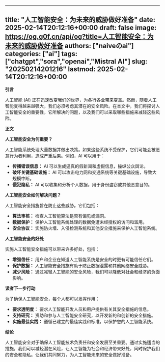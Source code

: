 
---
title: "人工智能安全：为未来的威胁做好准备"
date: 2025-02-14T20:12:16+00:00
draft: false
image: https://og.g0f.cn/api/og?title=人工智能安全：为未来的威胁做好准备
authors: ["naiveのai"]
categories: ["ai"]
tags: ["chatgpt","sora","openai","Mistral AI"]
slug: "20250214201216"
lastmod: 2025-02-14T20:12:16+00:00
---
**引言**

人工智能 (AI) 正在迅速改变我们的世界，为各行各业带来变革。然而，随着人工智能变得越来越强大，我们必须考虑其潜在的安全风险。在本文中，我们将探讨人工智能安全的重要性，它所解决的问题，以及我们可以采取哪些措施来减轻这些风险。

**正文**

**人工智能安全为何重要？**

人工智能系统处理大量数据并做出决策。如果这些系统不受保护，它们可能会被恶意行为者利用，造成严重后果。例如，AI 可以用于：

* **传播错误信息：** AI 可以生成逼真的假新闻和虚假信息，操纵公众舆论。
* **破坏关键基础设施：** AI 可以攻击电力网和交通系统等关键基础设施，导致大规模中断。
* **侵犯隐私：** AI 可以收集和分析个人数据，用于身份盗窃或其他恶意目的。

**人工智能安全如何解决问题？**

人工智能安全措施旨在防止这些威胁。它们包括：

* **算法审核：** 检查人工智能算法是否有偏见或漏洞。
* **数据保护：** 保护人工智能系统处理的数据免遭未经授权的访问和滥用。
* **安全协议：** 实施防火墙、入侵检测系统和其他安全措施来保护人工智能系统。

**人工智能安全的好处**

实施人工智能安全措施可以带来许多好处，包括：

* **增强信任：** 用户和企业在知道人工智能系统是安全的时更有可能信任它们。
* **保护数据：** 人工智能安全措施有助于防止数据泄露和其他网络安全威胁。
* **减少风险：** 通过减轻人工智能的安全风险，我们可以降低对社会和经济的负面影响。

**读者下一步行动**

为了确保人工智能安全，每个人都可以发挥作用：

* **要求透明度：** 要求人工智能开发人员和用户提供有关其安全措施的信息。
* **支持研究：** 资助和参与人工智能安全研究，以开发新的和创新的安全措施。
* **实施最佳实践：** 遵循已建立的最佳实践和标准，以保护您的人工智能系统。

**结论**

人工智能安全对于确保人工智能技术负责任和安全发展至关重要。通过实施适当的措施，我们可以减轻潜在风险，让人工智能为社会和经济带来好处，同时保护我们的安全和隐私。让我们共同努力，为人工智能未来的安全做好准备。